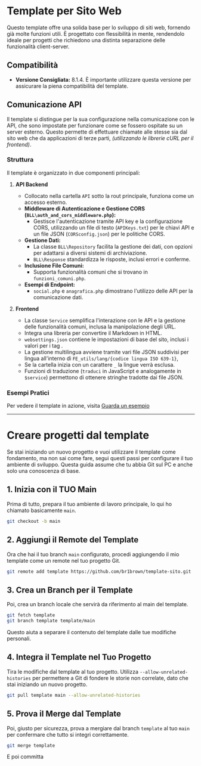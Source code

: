 # Template per Sito Web

Questo template offre una solida base per lo sviluppo di siti web, fornendo già molte funzioni utili.
È progettato con flessibilità in mente, rendendolo ideale per progetti che richiedono una distinta separazione delle funzionalità client-server.

## Compatibilità
- **Versione Consigliata:** 8.1.4. È importante utilizzare questa versione per assicurare la piena compatibilità del template.

## Comunicazione API
Il template si distingue per la sua configurazione nella comunicazione con le API, che sono impostate per funzionare come se fossero ospitate su un server esterno. Questo permette di effettuare chiamate alle stesse sia dal sito web che da applicazioni di terze parti, _(utilizzando le librerie cURL per il frontend)_.

### Struttura
Il template è organizzato in due componenti principali:

1. **API Backend**
   - Collocato nella cartella `API` sotto la rout principale, funziona come un accesso esterno.
   - **Middleware di Autenticazione e Gestione CORS (`BLL\auth_and_cors_middleware.php`):**
     - Gestisce l'autenticazione tramite API key e la configurazione CORS, utilizzando un file di testo (`APIKeys.txt`) per le chiavi API e un file JSON (`CORSconfig.json`) per le politiche CORS.
   - **Gestione Dati:**
     - La classe `BLL\Repository` facilita la gestione dei dati, con opzioni per adattarsi a diversi sistemi di archiviazione.
     - `BLL\Response` standardizza le risposte, inclusi errori e conferme.
   - **Inclusione File Comuni:**
     - Supporta funzionalità comuni che si trovano in `funzioni_comuni.php`.
   - **Esempi di Endpoint:**
     - `social.php` e `anagrafica.php` dimostrano l'utilizzo delle API per la comunicazione dati.

2. **Frontend**
   - La classe `Service` semplifica l'interazione con le API e la gestione delle funzionalità comuni, inclusa la manipolazione degli URL.
   - Integra una libreria per convertire il Markdown in HTML.
   - `websettings.json` contiene le impostazioni di base del sito, inclusi i valori per i tag <meta>.
   - La gestione multilingua avviene tramite vari file JSON suddivisi per lingua all'interno di `FE_utils/lang/{codice lingua ISO 639-1}`,
    - Se la cartella inizia con un carattere `_` la lingue verrà esclusa.
   - Funzioni di traduzione (`traduci` in JavaScript e analogamente in `$service`) permettono di ottenere stringhe tradotte dai file JSON.

### Esempi Pratici
Per vedere il template in azione, visita [Guarda un esempio](https://occhioalmondo.altervista.org/template-sito/)



--- --- ---


# Creare progetti dal template

Se stai iniziando un nuovo progetto e vuoi utilizzare il template come fondamento, ma non sai come fare, segui questi passi per configurare il tuo ambiente di sviluppo. Questa guida assume che tu abbia Git sul PC e anche solo una conoscenza di base.

## 1. Inizia con il TUO Main
Prima di tutto, prepara il tuo ambiente di lavoro principale, lo qui ho chiamato basicamente `main`.
```bash
git checkout -b main
```

## 2. Aggiungi il Remote del Template
Ora che hai il tuo branch `main` configurato, procedi aggiungendo il mio template come un remote nel tuo progetto Git.
```bash
git remote add template https://github.com/br1brown/template-sito.git
```

## 3. Crea un Branch per il Template
Poi, crea un branch locale che servirà da riferimento al main del template.
```bash
git fetch template
git branch template template/main
```
Questo aiuta a separare il contenuto del template dalle tue modifiche personali.

## 4. Integra il Template nel Tuo Progetto
Tira le modifiche dal template al tuo progetto. Utilizza `--allow-unrelated-histories` per permettere a Git di fondere le storie non correlate, dato che stai iniziando un nuovo progetto.
```bash
git pull template main --allow-unrelated-histories
```

## 5. Prova il Merge dal Template
Poi, giusto per sicurezza, prova a mergiare dal branch `template` al tuo `main` per confermare che tutto si integri correttamente.
```bash
git merge template
```
E poi committa
